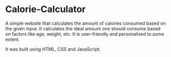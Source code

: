 # Calorie-Calculator

A simple website that calculates the amount of calories consumed based on the given input. It calculates the ideal amount one should consume based on factors like age, weight, etc. It is user-friendly and personalised to some extent.

It was built using HTML, CSS and JavaScript.
